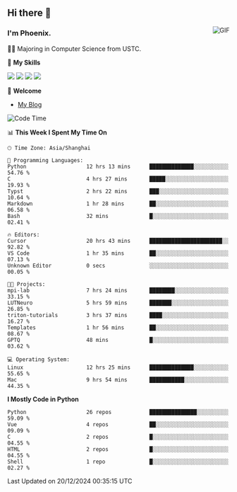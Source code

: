 ## Hi there 👋
<img align="right" alt="GIF" src="https://raw.githubusercontent.com/JoeyBling/JoeyBling/master/pic/pusheencode.gif" />

### I'm Phoenix.

👨‍🎓 Majoring in Computer Science from USTC.

🌟 **My Skills**

![](https://img.shields.io/badge/-Python-3e74a2?style=flat-square&logo=Python&logoColor=fff)
![](https://img.shields.io/badge/-C++-9f62a5?style=flat&logo=cplusplus&logoColor=white)
![](https://img.shields.io/badge/-Linux-185886?style=flat-square&logo=Linux&logoColor=fff)
![](https://img.shields.io/badge/-Rust-ff4136?style=flat-square&logo=Rust&logoColor=fff)

💬 **Welcome**

- [My Blog](https://ysy-phoenix.github.io/)

<!--START_SECTION:waka-->
![Code Time](http://img.shields.io/badge/Code%20Time-1%2C045%20hrs%2032%20mins-blue)

📊 **This Week I Spent My Time On** 

```text
🕑︎ Time Zone: Asia/Shanghai

💬 Programming Languages: 
Python                   12 hrs 13 mins      ██████████████░░░░░░░░░░░   54.76 % 
C                        4 hrs 27 mins       █████░░░░░░░░░░░░░░░░░░░░   19.93 % 
Typst                    2 hrs 22 mins       ███░░░░░░░░░░░░░░░░░░░░░░   10.64 % 
Markdown                 1 hr 28 mins        ██░░░░░░░░░░░░░░░░░░░░░░░   06.58 % 
Bash                     32 mins             █░░░░░░░░░░░░░░░░░░░░░░░░   02.41 % 

🔥 Editors: 
Cursor                   20 hrs 43 mins      ███████████████████████░░   92.82 % 
VS Code                  1 hr 35 mins        ██░░░░░░░░░░░░░░░░░░░░░░░   07.13 % 
Unknown Editor           0 secs              ░░░░░░░░░░░░░░░░░░░░░░░░░   00.05 % 

🐱‍💻 Projects: 
mpi-lab                  7 hrs 24 mins       ████████░░░░░░░░░░░░░░░░░   33.15 % 
LUTNeuro                 5 hrs 59 mins       ███████░░░░░░░░░░░░░░░░░░   26.85 % 
triton-tutorials         3 hrs 37 mins       ████░░░░░░░░░░░░░░░░░░░░░   16.27 % 
Templates                1 hr 56 mins        ██░░░░░░░░░░░░░░░░░░░░░░░   08.67 % 
GPTQ                     48 mins             █░░░░░░░░░░░░░░░░░░░░░░░░   03.62 % 

💻 Operating System: 
Linux                    12 hrs 25 mins      ██████████████░░░░░░░░░░░   55.65 % 
Mac                      9 hrs 54 mins       ███████████░░░░░░░░░░░░░░   44.35 % 
```

**I Mostly Code in Python** 

```text
Python                   26 repos            ███████████████░░░░░░░░░░   59.09 % 
Vue                      4 repos             ██░░░░░░░░░░░░░░░░░░░░░░░   09.09 % 
C                        2 repos             █░░░░░░░░░░░░░░░░░░░░░░░░   04.55 % 
HTML                     2 repos             █░░░░░░░░░░░░░░░░░░░░░░░░   04.55 % 
Shell                    1 repo              █░░░░░░░░░░░░░░░░░░░░░░░░   02.27 % 
```




 Last Updated on 20/12/2024 00:35:15 UTC
<!--END_SECTION:waka-->

<!--
**ysy-phoenix/ysy-phoenix** is a ✨ _special_ ✨ repository because its `README.md` (this file) appears on your GitHub profile.

Here are some ideas to get you started:

- 🔭 I’m currently working on ...
- 🌱 I’m currently learning ...
- 👯 I’m looking to collaborate on ...
- 🤔 I’m looking for help with ...
- 💬 Ask me about ...
- 📫 How to reach me: ...
- 😄 Pronouns: ...
- ⚡ Fun fact: ...
-->
